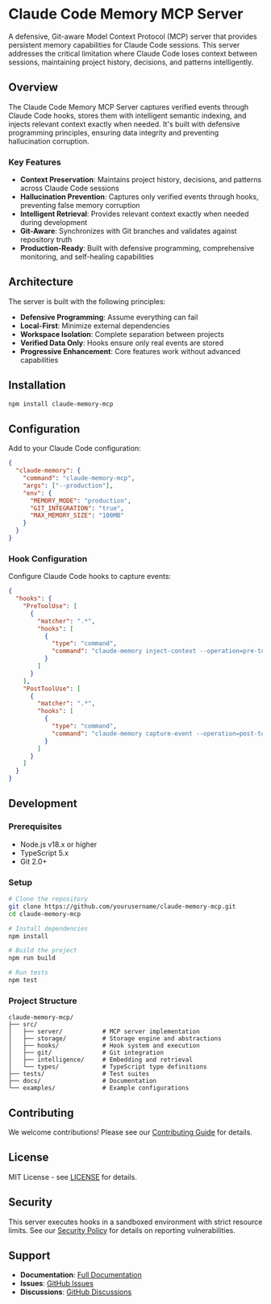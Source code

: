 # Claude Code Memory MCP Server

A defensive, Git-aware Model Context Protocol (MCP) server that provides persistent memory capabilities for Claude Code sessions. This server addresses the critical limitation where Claude Code loses context between sessions, maintaining project history, decisions, and patterns intelligently.

## Overview

The Claude Code Memory MCP Server captures verified events through Claude Code hooks, stores them with intelligent semantic indexing, and injects relevant context exactly when needed. It's built with defensive programming principles, ensuring data integrity and preventing hallucination corruption.

### Key Features

- **Context Preservation**: Maintains project history, decisions, and patterns across Claude Code sessions
- **Hallucination Prevention**: Captures only verified events through hooks, preventing false memory corruption
- **Intelligent Retrieval**: Provides relevant context exactly when needed during development
- **Git-Aware**: Synchronizes with Git branches and validates against repository truth
- **Production-Ready**: Built with defensive programming, comprehensive monitoring, and self-healing capabilities

## Architecture

The server is built with the following principles:

- **Defensive Programming**: Assume everything can fail
- **Local-First**: Minimize external dependencies
- **Workspace Isolation**: Complete separation between projects
- **Verified Data Only**: Hooks ensure only real events are stored
- **Progressive Enhancement**: Core features work without advanced capabilities

## Installation

```bash
npm install claude-memory-mcp
```

## Configuration

Add to your Claude Code configuration:

```json
{
  "claude-memory": {
    "command": "claude-memory-mcp",
    "args": ["--production"],
    "env": {
      "MEMORY_MODE": "production",
      "GIT_INTEGRATION": "true",
      "MAX_MEMORY_SIZE": "100MB"
    }
  }
}
```

### Hook Configuration

Configure Claude Code hooks to capture events:

```json
{
  "hooks": {
    "PreToolUse": [
      {
        "matcher": ".*",
        "hooks": [
          {
            "type": "command",
            "command": "claude-memory inject-context --operation=pre-tool"
          }
        ]
      }
    ],
    "PostToolUse": [
      {
        "matcher": ".*",
        "hooks": [
          {
            "type": "command",
            "command": "claude-memory capture-event --operation=post-tool"
          }
        ]
      }
    ]
  }
}
```

## Development

### Prerequisites

- Node.js v18.x or higher
- TypeScript 5.x
- Git 2.0+

### Setup

```bash
# Clone the repository
git clone https://github.com/yourusername/claude-memory-mcp.git
cd claude-memory-mcp

# Install dependencies
npm install

# Build the project
npm run build

# Run tests
npm test
```

### Project Structure

```
claude-memory-mcp/
├── src/
│   ├── server/           # MCP server implementation
│   ├── storage/          # Storage engine and abstractions
│   ├── hooks/            # Hook system and execution
│   ├── git/              # Git integration
│   ├── intelligence/     # Embedding and retrieval
│   └── types/            # TypeScript type definitions
├── tests/                # Test suites
├── docs/                 # Documentation
└── examples/             # Example configurations
```

## Contributing

We welcome contributions! Please see our [Contributing Guide](CONTRIBUTING.md) for details.

## License

MIT License - see [LICENSE](LICENSE) for details.

## Security

This server executes hooks in a sandboxed environment with strict resource limits. See our [Security Policy](SECURITY.md) for details on reporting vulnerabilities.

## Support

- **Documentation**: [Full Documentation](docs/README.md)
- **Issues**: [GitHub Issues](https://github.com/yourusername/claude-memory-mcp/issues)
- **Discussions**: [GitHub Discussions](https://github.com/yourusername/claude-memory-mcp/discussions)